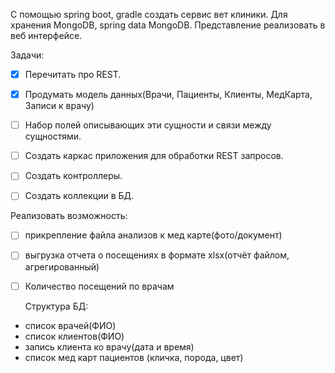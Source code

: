 
С помощью spring boot, gradle создать сервис вет клиники.
Для хранения MongoDB, spring data MongoDB. Представление реализовать в  веб интерфейсе.

Задачи:
- [x] Перечитать про REST.

- [x] Продумать модель данных(Врачи, Пациенты, Клиенты, МедКарта, Записи к врачу)
- [ ] Набор полей описывающих эти сущности и связи между сущностями.
- [ ] Создать каркас приложения для обработки REST запросов.
- [ ] Создать контроллеры.
- [ ] Создать коллекции в БД.

Реализовать возможность:
- [ ] прикрепление файла анализов к мед карте(фото/документ)
- [ ] выгрузка отчета о посещениях в формате xlsx(отчёт файлом, агрегированный)
- [ ] Количество посещений по врачам

  Структура БД:
- список врачей(ФИО)
- список клиентов(ФИО)
- запись клиента ко врачу(дата и время)
- список мед карт пациентов (кличка, порода, цвет)
